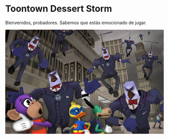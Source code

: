 # Toontown Dessert Storm
Bienvenidos, probadores. Sabemos que estás emocionado de jugar. 

![ToontownDessertStorm ](https://github.com/javiermisol/ToontownDessertStorm/blob/main/play-image.jpg)
